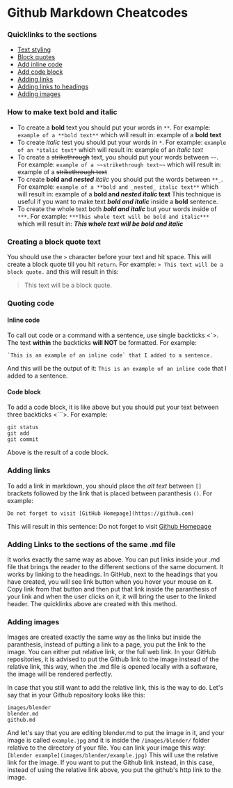 # Github Markdown Cheatcodes

### Quicklinks to the sections

- [Text styling](https://docs.github.com/en/get-started/writing-on-github/getting-started-with-writing-and-formatting-on-github/basic-writing-and-formatting-syntax#styling-text)
- [Block quotes](https://github.com/Astonishskagen/g-notes/blob/main/markdown.md#creating-a-block-quote-text)
- [Add inline code](https://github.com/Astonishskagen/g-notes/blob/main/markdown.md#inline-code)
- [Add code block](https://github.com/Astonishskagen/g-notes/blob/main/markdown.md#code-block)
- [Adding links](https://github.com/Astonishskagen/g-notes/blob/main/markdown.md#adding-links)
- [Adding links to headings](https://github.com/Astonishskagen/g-notes/blob/main/markdown.md#adding-links-to-the-sections-of-the-same-md-file)
- [Adding images](https://github.com/Astonishskagen/g-notes/blob/main/markdown.md#adding-images)

### How to make text bold and italic

- To create a **bold** text you should put your words in `**`. For example:
  `example of a **bold text**`
  which will result in:
  example of a **bold text**
- To create _italic_ test you should put your words in `*`. For example:
  `example of an *italic text*`
  which will result in:
  example of an _italic text_
- To create a ~~strikethrough~~ text, you should put your words between `~~`. For example:
  `example of a ~~strikethrough text~~`
  which will result in:
  example of a ~~strikethrough text~~
- To create **bold and _nested_** _italic_ you should put the words between `**_`. For example:
  `example of a **bold and _nested_ italic text**`
  which will result in:
  example of a **bold and _nested italic_ text**
  This technique is useful if you want to make text **_bold and italic_** inside a **bold** sentence.
- To create the whole text both **_bold and italic_** but your words inside of `***`. For example:
  `***This whole text will be bold and italic***`
  which will result in:
  **_This whole text will be bold and italic_**

### Creating a block quote text

You should use the `>` character before your text and hit space. This will create a block quote till you hit `return`. For example:
`> This text will be a block quote.`
and this will result in this:

> This text will be a block quote.

### Quoting code

#### Inline code

To call out code or a command with a sentence, use single backticks <`>. The text **within** the backticks **will NOT** be formatted. For example:

```
`This is an example of an inline code` that I added to a sentence.
```

And this will be the output of it:
`This is an example of an inline code` that I added to a sentence.

#### Code block

To add a code block, it is like above but you should put your text between three backticks <```>. For example:

```
git status
git add
git commit
```

Above is the result of a code block.

### Adding links

To add a link in markdown, you should place the _alt text_ between `[]` brackets followed by the link that is placed between paranthesis `()`. For example:

```
Do not forget to visit [GitHub Homepage](https://github.com)
```

This will result in this sentence:
Do not forget to visit [Github Homepage](https://github.com)

### Adding Links to the sections of the same .md file

It works exactly the same way as above. You can put links inside your .md file that brings the reader to the different sections of the same document. It works by linking to the headings. In GitHub, next to the headings that you have created, you will see link button when you hover your mouse on it. Copy link from that button and then put that link inside the paranthesis of your link and when the user clicks on it, it will bring the user to the linked header. The quicklinks above are created with this method.

### Adding images

Images are created exactly the same way as the links but inside the paranthesis, instead of putting a link to a page, you put the link to the image. You can either put relative link, or the full web link.
In your GitHub repositories, it is advised to put the Github link to the image instead of the relative link, this way, when the .md file is opened locally with a software, the image will be rendered perfectly.

In case that you still want to add the relative link, this is the way to do. Let's say that in your Github repository looks like this:

```
images/blender
blender.md
github.md
```

And let's say that you are editing blender.md to put the image in it, and your image is called `example.jpg` and it is inside the `/images/blender/` folder relative to the directory of your file. You can link your image this way:
`[blender example](images/blender/example.jpg)`
This will use the relative link for the image. If you want to put the Github link instead, in this case, instead of using the relative link above, you put the github's http link to the image.
